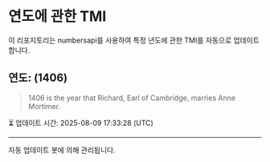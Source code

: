 
# 연도에 관한 TMI

이 리포지토리는 numbersapi를 사용하여 특정 년도에 관한 TMI를 자동으로 업데이트합니다.

## 연도: (1406)
> 1406 is the year that Richard, Earl of Cambridge, marries Anne Mortimer.

⏳ 업데이트 시간: 2025-08-09 17:33:28 (UTC)

---
자동 업데이트 봇에 의해 관리됩니다.

